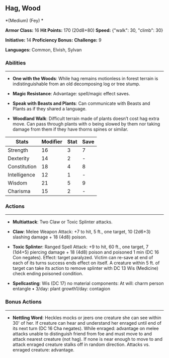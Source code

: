 ## Hag, Wood
*(Medium) (Fey) *

**Armor Class:** 16
**Hit Points:** 170 (20d8+80)
**Speed:** {"walk": 30, "climb": 30}

**Initiative:** 14
**Proficiency Bonus:**
**Challenge:** 9

**Languages:** Common, Elvish, Sylvan

### Abilities
 --- 
- **One with the Woods**: While hag remains motionless in forest terrain is indistinguishable from an old decomposing log or tree stump.

- **Magic Resistance**: Advantage: spell/magic effect saves.

- **Speak with Beasts and Plants**: Can communicate with Beasts and Plants as if they shared a language.

- **Woodland Walk**: Difficult terrain made of plants doesn’t cost hag extra move. Can pass through plants with o being slowed by them nor taking damage from them if they have thorns spines or similar.



| Stats | Modifier | Stat | Save
| ---- | ---- | ---- | ---- |
| Strength | 16 | 3 | 7 |
| Dexterity | 14 | 2 | - |
| Constitution | 18 | 4 | 8 |
| Intelligence | 12 | 1 | - |
| Wisdom | 21 | 5 | 9 |
| Charisma | 15 | 2 | - |

### Actions
 --- 
- **Multiattack**: Two Claw or Toxic Splinter attacks.

- **Claw**: Melee Weapon Attack: +7 to hit, 5 ft., one target, 10 (2d6+3) slashing damage + 18 (4d8) poison.

- **Toxic Splinter**: Ranged Spell Attack: +9 to hit, 60 ft., one target, 7 (1d4+5) piercing damage + 18 (4d8) poison and poisoned 1 min (DC 16 Con negates). Effect: target paralyzed. Victim can re-save at end of each of its turns success ends effect on itself. A creature within 5 ft. of target can take its action to remove splinter with DC 13 Wis (Medicine) check ending poisoned condition.

- **Spellcasting**: Wis (DC 17) no material components: At will: charm person entangle  • 3/day: plant growth1/day: contagion

### Bonus Actions
 --- 
- **Nettling Word**: Heckles mocks or jeers one creature she can see within 30' of her. If creature can hear and understand her enraged until end of its next turn (DC 16 Cha negates). While enraged: advantage on melee attacks unable to distinguish friend from foe and must move to and attack nearest creature (not hag). If none is near enough to move to and attack enraged creature stalks off in random direction. Attacks vs. enraged creature: advantage.

